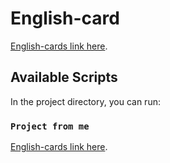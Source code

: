 # English-card

 [English-cards link here](https://admiring-leakey-b02f4c.netlify.app/).

## Available Scripts

In the project directory, you can run:

### `Project from me`
 [English-cards link here](https://admiring-leakey-b02f4c.netlify.app/).
